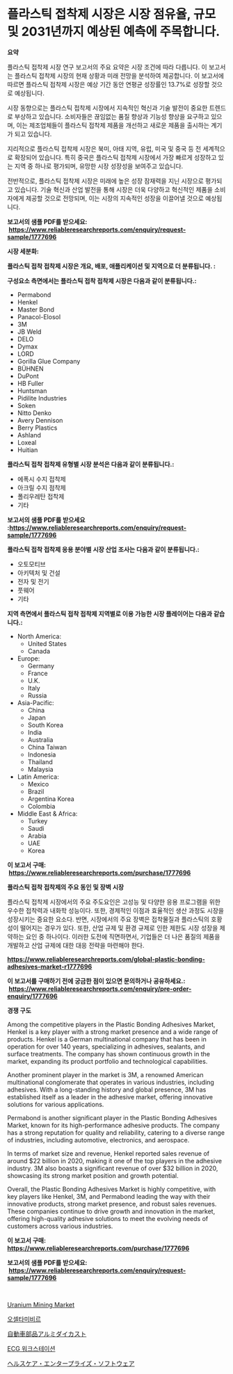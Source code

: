 <p><h1>플라스틱 접착제 시장은 시장 점유율, 규모 및 2031년까지 예상된 예측에 주목합니다.</h1></p><p><strong>요약</strong></p>
<p><p>플라스틱 접착제 시장 연구 보고서의 주요 요약은 시장 조건에 따라 다릅니다. 이 보고서는 플라스틱 접착제 시장의 현재 상황과 미래 전망을 분석하여 제공합니다. 이 보고서에 따르면 플라스틱 접착제 시장은 예상 기간 동안 연평균 성장률인 13.7%로 성장할 것으로 예상됩니다.</p><p>시장 동향으로는 플라스틱 접착제 시장에서 지속적인 혁신과 기술 발전이 중요한 트렌드로 부상하고 있습니다. 소비자들은 끊임없는 품질 향상과 기능성 향상을 요구하고 있으며, 이는 제조업체들이 플라스틱 접착제 제품을 개선하고 새로운 제품을 출시하는 계기가 되고 있습니다.</p><p>지리적으로 플라스틱 접착제 시장은 북미, 아태 지역, 유럽, 미국 및 중국 등 전 세계적으로 확장되어 있습니다. 특히 중국은 플라스틱 접착제 시장에서 가장 빠르게 성장하고 있는 지역 중 하나로 평가되며, 유망한 시장 성장성을 보여주고 있습니다.</p><p>전반적으로, 플라스틱 접착제 시장은 미래에 높은 성장 잠재력을 지닌 시장으로 평가되고 있습니다. 기술 혁신과 산업 발전을 통해 시장은 더욱 다양하고 혁신적인 제품을 소비자에게 제공할 것으로 전망되며, 이는 시장의 지속적인 성장을 이끌어낼 것으로 예상됩니다.</p></p>
<p><strong>보고서의 샘플 PDF를 받으세요: &nbsp;<a href="https://www.reliableresearchreports.com/enquiry/request-sample/1777696">https://www.reliableresearchreports.com/enquiry/request-sample/1777696</a></strong></p>
<p><strong>시장 세분화:</strong></p>
<p><strong> 플라스틱 접착 접착제 시장은 개요, 배포, 애플리케이션 및 지역으로 더 분류됩니다. :</strong></p>
<p><strong>구성요소 측면에서는 플라스틱 접착 접착제 시장은 다음과 같이 분류됩니다.:</strong></p>
<p><ul><li>Permabond</li><li>Henkel</li><li>Master Bond</li><li>Panacol-Elosol</li><li>3M</li><li>JB Weld</li><li>DELO</li><li>Dymax</li><li>LORD</li><li>Gorilla Glue Company</li><li>BÜHNEN</li><li>DuPont</li><li>HB Fuller</li><li>Huntsman</li><li>Pidilite Industries</li><li>Soken</li><li>Nitto Denko</li><li>Avery Dennison</li><li>Berry Plastics</li><li>Ashland</li><li>Loxeal</li><li>Huitian</li></ul></p>
<p><strong> 플라스틱 접착 접착제 유형별 시장 분석은 다음과 같이 분류됩니다.:</strong></p>
<p><ul><li>에폭시 수지 접착제</li><li>아크릴 수지 점착제</li><li>폴리우레탄 접착제</li><li>기타</li></ul></p>
<p><strong>보고서의 샘플 PDF를 받으세요 :<a href="https://www.reliableresearchreports.com/enquiry/request-sample/1777696">https://www.reliableresearchreports.com/enquiry/request-sample/1777696</a></strong></p>
<p><strong> 플라스틱 접착 접착제 응용 분야별 시장 산업 조사는 다음과 같이 분류됩니다.:</strong></p>
<p><ul><li>오토모티브</li><li>아키텍처 및 건설</li><li>전자 및 전기</li><li>풋웨어</li><li>기타</li></ul></p>
<p><strong>지역 측면에서 플라스틱 접착 접착제 지역별로 이용 가능한 시장 플레이어는 다음과 같습니다.:</strong></p>
<p><ul>
    <li>
        North America:
        <ul>
            <li>United States</li>
            <li>Canada</li>
        </ul>
    </li>
    <li>
        Europe:
        <ul>
            <li>Germany</li>
            <li>France</li>
            <li>U.K.</li>
            <li>Italy</li>
            <li>Russia</li>
        </ul>
    </li>
    <li>
        Asia-Pacific:
        <ul>
            <li>China</li>
            <li>Japan</li>
            <li>South Korea</li>
            <li>India</li>
            <li>Australia</li>
            <li>China Taiwan</li>
            <li>Indonesia</li>
            <li>Thailand</li>
            <li>Malaysia</li>
        </ul>
    </li>
    <li>
        Latin America:
        <ul>
            <li>Mexico</li>
            <li>Brazil</li>
            <li>Argentina Korea</li>
            <li>Colombia</li>
        </ul>
    </li>
    <li>
        Middle East & Africa:
        <ul>
            <li>Turkey</li>
            <li>Saudi</li>
            <li>Arabia</li>
            <li>UAE</li>
            <li>Korea</li>
        </ul>
    </li>
    </ul></p>
<p><strong>이 보고서 구매: &nbsp;<a href="https://www.reliableresearchreports.com/purchase/1777696">https://www.reliableresearchreports.com/purchase/1777696</a></strong></p>
<p><strong>플라스틱 접착 접착제의 주요 동인 및 장벽 시장</strong></p>
<p><p>플라스틱 접착제 시장에서의 주요 주도요인은 고성능 및 다양한 응용 프로그램을 위한 우수한 접착력과 내화학 성능이다. 또한, 경제적인 이점과 효율적인 생산 과정도 시장을 성장시키는 중요한 요소다. 반면, 시장에서의 주요 장벽은 접착물질과 플라스틱의 호황성이 떨어지는 경우가 있다. 또한, 산업 규제 및 환경 규제로 인한 제한도 시장 성장을 제약하는 요인 중 하나이다. 이러한 도전에 직면하면서, 기업들은 더 나은 품질의 제품을 개발하고 산업 규제에 대한 대응 전략을 마련해야 한다.</p></p>
<p><strong><a href="https://www.reliableresearchreports.com/global-plastic-bonding-adhesives-market-r1777696">https://www.reliableresearchreports.com/global-plastic-bonding-adhesives-market-r1777696</a></strong></p>
<p><strong>이 보고서를 구매하기 전에 궁금한 점이 있으면 문의하거나 공유하세요.: &nbsp;<a href="https://www.reliableresearchreports.com/enquiry/pre-order-enquiry/1777696">https://www.reliableresearchreports.com/enquiry/pre-order-enquiry/1777696</a></strong></p>
<p><strong>경쟁 구도</strong></p>
<p><p>Among the competitive players in the Plastic Bonding Adhesives Market, Henkel is a key player with a strong market presence and a wide range of products. Henkel is a German multinational company that has been in operation for over 140 years, specializing in adhesives, sealants, and surface treatments. The company has shown continuous growth in the market, expanding its product portfolio and technological capabilities.</p><p>Another prominent player in the market is 3M, a renowned American multinational conglomerate that operates in various industries, including adhesives. With a long-standing history and global presence, 3M has established itself as a leader in the adhesive market, offering innovative solutions for various applications.</p><p>Permabond is another significant player in the Plastic Bonding Adhesives Market, known for its high-performance adhesive products. The company has a strong reputation for quality and reliability, catering to a diverse range of industries, including automotive, electronics, and aerospace.</p><p>In terms of market size and revenue, Henkel reported sales revenue of around $22 billion in 2020, making it one of the top players in the adhesive industry. 3M also boasts a significant revenue of over $32 billion in 2020, showcasing its strong market position and growth potential.</p><p>Overall, the Plastic Bonding Adhesives Market is highly competitive, with key players like Henkel, 3M, and Permabond leading the way with their innovative products, strong market presence, and robust sales revenues. These companies continue to drive growth and innovation in the market, offering high-quality adhesive solutions to meet the evolving needs of customers across various industries.</p></p>
<p><strong>이 보고서 구매: &nbsp; <a href="https://www.reliableresearchreports.com/purchase/1777696">https://www.reliableresearchreports.com/purchase/1777696</a></strong></p>
<p><strong>보고서의 샘플 PDF를 받으세요: &nbsp;<a href="https://www.reliableresearchreports.com/enquiry/request-sample/1777696">https://www.reliableresearchreports.com/enquiry/request-sample/1777696</a></strong><strong></strong></p>
<p>&nbsp;</p>
<p><p><a href="https://issuu.com/reportprime-2/docs/uranium-mining-market-size-2030.pptx">Uranium Mining Market</a></p><p><a href="https://medium.com/@fredajerde/%EC%98%A4%EC%85%80%ED%83%80%EB%AF%B8%EB%B9%84%EB%A5%B4-%EC%8B%9C%EC%9E%A5-%EB%B6%84%EC%84%9D-%EB%B0%8F-2024%EB%85%84%EB%B6%80%ED%84%B0-2031%EB%85%84%EA%B9%8C%EC%A7%80%EC%9D%98-%ED%8C%90%EB%A7%A4-%EC%98%88%EC%B8%A1-b127421b9ba3">오셀타미비르</a></p><p><a href="https://medium.com/@victor.sharp87978/%E8%87%AA%E5%8B%95%E8%BB%8A%E9%83%A8%E5%93%81%E3%82%A2%E3%83%AB%E3%83%9F%E3%83%80%E3%82%A4%E3%82%AD%E3%83%A3%E3%82%B9%E3%83%88%E5%B8%82%E5%A0%B4-%E5%B8%82%E5%A0%B4%E3%82%B7%E3%82%A7%E3%82%A2-%E5%B8%82%E5%A0%B4%E5%8B%95%E5%90%91-%E3%81%8A%E3%82%88%E3%81%B3%E5%B0%86%E6%9D%A5%E3%81%AE%E6%88%90%E9%95%B7%E3%82%92%E6%8E%A2%E3%82%8B-335cb6bde9b3">自動車部品アルミダイカスト</a></p><p><a href="https://github.com/Penelolack456456/Market-Research-Report-List-1/blob/main/794475226235.md">ECG 워크스테이션</a></p><p><a href="https://medium.com/@frankfurter35566/%E5%8C%BB%E7%99%82%E9%96%A2%E9%80%A3%E3%82%BD%E3%83%95%E3%83%88%E3%82%A6%E3%82%A7%E3%82%A2%E5%B8%82%E5%A0%B4%E3%81%AF2031%E5%B9%B4%E3%81%BE%E3%81%A7%E3%81%AE%E5%B8%82%E5%A0%B4%E3%82%B7%E3%82%A7%E3%82%A2-%E8%A6%8F%E6%A8%A1-%E4%BA%88%E6%B8%AC%E3%81%AB%E7%84%A6%E7%82%B9%E3%82%92%E5%BD%93%E3%81%A6%E3%81%A6%E3%81%84%E3%81%BE%E3%81%99-39cf255ca212">ヘルスケア・エンタープライズ・ソフトウェア</a></p></p>